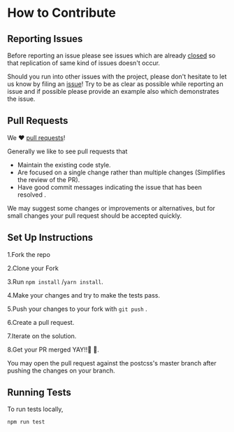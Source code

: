 # How to Contribute

## Reporting Issues

Before reporting an issue please see issues which are already [closed][closed] so that replication of same kind of issues doesn't occur.

Should you run into other issues with the project, please don't hesitate to let us know by filing an [issue][issue]! Try to be as clear as possible while reporting an issue and if possible please provide an example also which demonstrates the issue.

## Pull Requests

We ❤ [pull requests][pull-request]!

Generally we like to see pull requests that
- Maintain the existing code style.
- Are focused on a single change rather than multiple changes (Simplifies the review of the PR).
- Have good commit messages indicating the issue that has been resolved .

We may suggest some changes or improvements or alternatives, but for small changes your pull request should be accepted quickly.

## Set Up Instructions
  1.Fork the repo

  2.Clone your Fork

  3.Run `npm install` /`yarn install`.

  4.Make your changes and try to make the tests pass.

  5.Push your changes to your fork with `git push` .

  6.Create a pull request.

  7.Iterate on the solution.

  8.Get your PR merged YAY!!🎉 🎊.

You may open the pull request against the postcss's master branch after pushing the changes on your branch.

## Running Tests

To run tests locally,
```sh
npm run test
```

[closed]:https://github.com/postcss/postcss/issues?q=is%3Aissue+is%3Aclosed
[pull-request]: https://github.com/postcss/postcss/pulls
[issue]: https://github.com/postcss/postcss/issues
